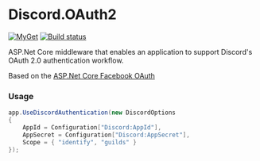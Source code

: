 # Discord.OAuth2
[![MyGet](https://img.shields.io/myget/rogueexception/vpre/Discord.OAuth2.svg)](https://www.myget.org/feed/rogueexception/package/nuget/Discord.OAuth2) 
[![Build status](https://ci.appveyor.com/api/projects/status/axedfea3b7j1l2ua?svg=true)](https://ci.appveyor.com/project/RogueException/discord-oauth2)

ASP.Net Core middleware that enables an application to support Discord's OAuth 2.0 authentication workflow.

Based on the [ASP.Net Core Facebook OAuth](https://github.com/aspnet/Security/tree/dev/src/Microsoft.AspNetCore.Authentication.Facebook)

### Usage
```cs
app.UseDiscordAuthentication(new DiscordOptions
{
    AppId = Configuration["Discord:AppId"],
    AppSecret = Configuration["Discord:AppSecret"],
    Scope = { "identify", "guilds" }
});
```
